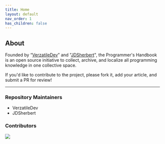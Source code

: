 ```yaml
---
title: Home
layout: default
nav_order: 1
has_children: false
---
```


## About

Founded by “[VerzatileDev](https://github.com/VerzatileDev)” and "[JDSherbert](https://github.com/JDSherbert)", the Programmer's Handbook is an open source initiative to collect, archive, and localize all programming knowledge in one collective space.

If you'd like to contribute to the project, please fork it, add your article, and submit a PR for review!

-----------------------------------------------------------------------

### Repository Maintainers

- VerzatileDev
- JDSherbert

### Contributors

<a href="https://github.com/VerzatileDevOrg/Programming_HandBook/graphs/contributors">
  <img src="https://contrib.rocks/image?repo=VerzatileDevOrg/Programming_HandBook" />
</a>
